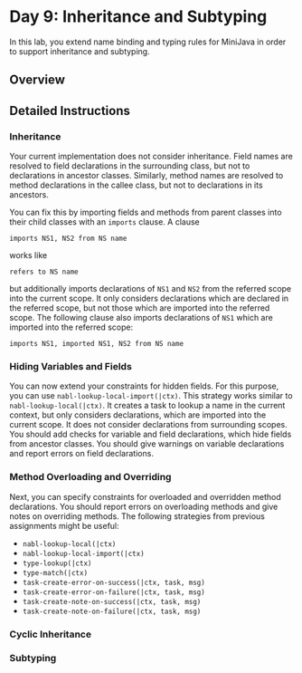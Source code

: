 # Day 9: Inheritance and Subtyping

In this lab, you extend name binding and typing rules for MiniJava in order to support inheritance and subtyping.

## Overview


## Detailed Instructions

### Inheritance

Your current implementation does not consider inheritance.
Field names are resolved to field declarations in the surrounding class, but not to declarations in ancestor classes.
Similarly, method names are resolved to method declarations in the callee class, but not to declarations in its ancestors.

You can fix this by importing fields and methods from parent classes into their child classes with an `imports` clause.
A clause

    imports NS1, NS2 from NS name
    
works like

    refers to NS name
    
but additionally imports declarations of `NS1` and `NS2` from the referred scope into the current scope.
It only considers declarations which are declared in the referred scope, but not those which are imported into the referred scope.
The following clause also imports declarations of `NS1` which are imported into the referred scope:

    imports NS1, imported NS1, NS2 from NS name

### Hiding Variables and Fields

You can now extend your constraints for hidden fields.
For this purpose, you can use `nabl-lookup-local-import(|ctx)`.
This strategy works similar to `nabl-lookup-local(|ctx)`.
It creates a task to lookup a name in the current context,
but only considers declarations, which are imported into the current scope.
It does not consider declarations from surrounding scopes.
You should add checks for variable and field declarations, which hide fields from ancestor classes.
You should give warnings on variable declarations and report errors on field declarations.

### Method Overloading and Overriding

Next, you can specify constraints for overloaded and overridden method declarations.
You should report errors on overloading methods and give notes on overriding methods.
The following strategies from previous assignments might be useful:

* `nabl-lookup-local(|ctx)`
* `nabl-lookup-local-import(|ctx)`
* `type-lookup(|ctx)`
* `type-match(|ctx)`
* `task-create-error-on-success(|ctx, task, msg)`
* `task-create-error-on-failure(|ctx, task, msg)`
* `task-create-note-on-success(|ctx, task, msg)`
* `task-create-note-on-failure(|ctx, task, msg)`

### Cyclic Inheritance

### Subtyping

